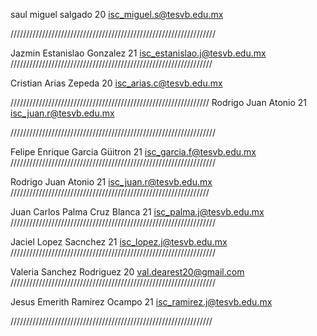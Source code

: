 ﻿saul
miguel
salgado
20
isc_miguel.s@tesvb.edu.mx

/////////////////////////////////////////////////////////////////

Jazmin
Estanislao
Gonzalez
21
isc_estanislao.j@tesvb.edu.mx
////////////////////////////////////////////////////////////////

Cristian
Arias 
Zepeda
20
isc_arias.c@tesvb.edu.mx

///////////////////////////////////////////////////////////////
Rodrigo
Juan
Atonio
21
isc_juan.r@tesvb.edu.mx

/////////////////////////////////////////////////////////////////

Felipe Enrique
Garcia
Güitron
21
isc_garcia.f@tesvb.edu.mx
/////////////////////////////////////////////////////////////////

Rodrigo
Juan
Atonio
21
isc_juan.r@tesvb.edu.mx
///////////////////////////////////////////////////////////////

Juan Carlos
Palma 
Cruz Blanca
21
isc_palma.j@tesvb.edu.mx
/////////////////////////////////////////////////////////////////

Jaciel
Lopez 
Sacnchez
21
isc_lopez.j@tesvb.edu.mx
/////////////////////////////////////////////////////////////////

Valeria 
Sanchez
Rodriguez
20
val.dearest20@gmail.com
/////////////////////////////////////////////////////////////////

Jesus
Emerith 
Ramirez
Ocampo
21
isc_ramirez.j@tesvb.edu.mx

////////////////////////////////////////////////////////////////


